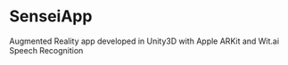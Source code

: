 # SenseiApp
Augmented Reality app developed in Unity3D with Apple ARKit and Wit.ai Speech Recognition
